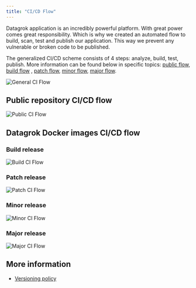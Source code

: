 ```yaml
---
title: "CI/CD Flow"
---
```


Datagrok application is an incredibly powerful platform. With great power comes great responsibility. Which is why we
created an automated flow to build, scan, test and publish our application. This way we prevent any vulnerable or broken
code to be published.

The generalized CI/CD scheme consists of 4 steps: analyze, build, test, publish. More information can be found below in
specific topics: [public flow](#public-repository-cicd-flow), [build flow](#build-release)
, [patch flow](#patch-release), [minor flow](#minor-release), [major flow](#major-release).

![General CI Flow](../img/CI_Flow.png)

## Public repository CI/CD flow

![Public CI Flow](../img/CI_public.jpg)

## Datagrok Docker images CI/CD flow

### Build release

![Build CI Flow](../img/CI_branch.jpg)

### Patch release

![Patch CI Flow](../img/CI_patch.jpg)

### Minor release

![Minor CI Flow](../img/CI_minor.jpg)

### Major release

![Major CI Flow](../img/CI_major.jpg)

## More information

* [Versioning policy](../admin/releases/versioning-policy.md)
